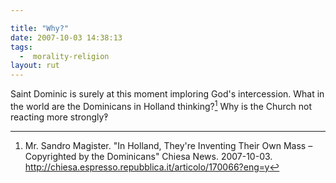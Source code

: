 ```yaml
---

title: "Why?"
date: 2007-10-03 14:38:13
tags:
  -  morality-religion
layout: rut
---
```


Saint Dominic is surely at this moment imploring God's intercession.  What in the world are the Dominicans in Holland thinking?[^200710031]  Why is the Church not reacting more strongly&#x203d;


[^200710031]:  Mr. Sandro Magister.  "In Holland, They're Inventing Their Own Mass – Copyrighted by the Dominicans"  Chiesa News.  2007-10-03.  <http://chiesa.espresso.repubblica.it/articolo/170066?eng=y>

